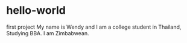 # hello-world
first project
My name is Wendy and I am a college student in Thailand, Studying BBA. I am Zimbabwean.
